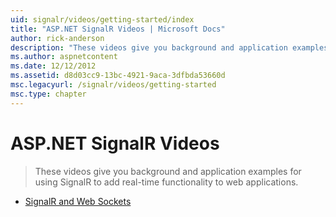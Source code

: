 ```yaml
---
uid: signalr/videos/getting-started/index
title: "ASP.NET SignalR Videos | Microsoft Docs"
author: rick-anderson
description: "These videos give you background and application examples for using SignalR to add real-time functionality to web applications."
ms.author: aspnetcontent
ms.date: 12/12/2012
ms.assetid: d8d03cc9-13bc-4921-9aca-3dfbda53660d
msc.legacyurl: /signalr/videos/getting-started
msc.type: chapter
---
```

ASP.NET SignalR Videos
====================
> These videos give you background and application examples for using SignalR to add real-time functionality to web applications.


- [SignalR and Web Sockets](signalr-and-web-sockets.md)
